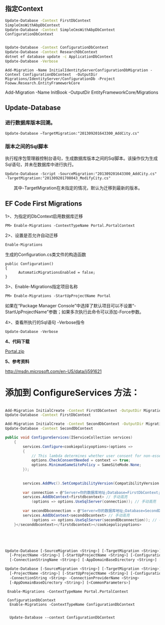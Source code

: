   

##	指定Context

```bash
Update-Database -Context FirstDbContext
SimpleCmsWithAbpDbContext
Update-Database -Context SimpleCmsWithAbpDbContext
ConfigurationDbContext


Update-Database -Context ConfigurationDbContext
Update-Database -Context ResearchDbContext
dotnet ef database update -c ApplicationDbContext
Update-Database -Verbose


```



```
Add-Migration -Name InitialIdentityServerConfigurationDbMigration -Context ConfigurationDbContext  -OutputDir Migrations/IdentityServer/ConfigurationDb -Project Fooww.Research.EntityFrameworkCore
```

Add-Migration -Name InitBook	-OutputDir EntityFrameworkCore/Migrations

##	Update-Database

###		进行数据库版本回溯。

```
Update-Database –TargetMigration:"201309201643300_AddCity.cs"
```

###		版本之间的Sql脚本

执行程序包管理器控制台语句，生成数据库版本之间的Sql脚本。该操作仅为生成Sql语句，并未在数据库中进行执行。

```
Update-Database -Script -SourceMigration:"201309201643300_AddCity.cs" -TargetMigration:"201309201708043_ModifyCity.cs" 
```

　　其中-TargetMigration在未指定的情况，默认为迁移到最新的版本。





##	**EF Code First Migrations**

1>、为指定的DbContext启用数据库迁移

```
PM> Enable-Migrations -ContextTypeName Portal.PortalContext
```

2>、设置是否允许自动迁移

```
Enable-Migrations
```

生成的Configuration.cs类文件的构造函数

```
public Configuration()
{
      AutomaticMigrationsEnabled = false;
}
```

3>、Enable-Migrations指定项目名称

```
PM> Enable-Migrations -StartUpProjectName Portal
```

如果在“Package Manager Console”中选择了默认项目可以不设置“-StartUpProjectName”参数；如果多次执行此命令可以添加-Force参数。

4>、查看所执行的Sql语句 -Verbose指令

```
Update-Database -Verbose 
```

**4、代码下载**

[Portal.zip](http://files.cnblogs.com/libingql/Portal.zip)

**5、参考资料**

http://msdn.microsoft.com/en-US/data/jj591621

# 添加到 ConfigureServices 方法：

```bash

Add-Migration InitialCreate -Context FirstDbContext -OutputDir Migrations\FirstDbContextMigrations
Update-Database -Context FirstDbContext

Add-Migration InitialCreate -Context SecondDbContext -OutputDir Migrations\SecondDbContextMigrations
Update-Database -Context SecondDbContext
```

```csharp
public void ConfigureServices(IServiceCollection services)
    {
        services.Configure<cookiepolicyoptions>(options =>
        {
            // This lambda determines whether user consent for non-essential cookies is needed for a given request.
            options.CheckConsentNeeded = context => true;
            options.MinimumSameSitePolicy = SameSiteMode.None;
        });
 
 
        services.AddMvc().SetCompatibilityVersion(CompatibilityVersion.Version_2_1);
 
        var connection = @"Server=你的数据库地址;Database=FirstDbContext;User Id=你的数据库账号;Password=你的数据库密码;"; // 手动高亮
        services.AddDbContext<firstdbcontext> // 手动高亮
            (options => options.UseSqlServer(connection)); // 手动高亮
 
        var secondDbconnection = @"Server=你的数据库地址;Database=SecondDbContext;User Id=你的数据库账号;Password=你的数据库密码;"; // 手动高亮
        services.AddDbContext<seconddbcontext> // 手动高亮
            (options => options.UseSqlServer(secondDbconnection)); // 手动高亮
    }</seconddbcontext></firstdbcontext></cookiepolicyoptions>
```









```bash




Update-Database [-SourceMigration <String>] [-TargetMigration <String>] [-Script] [-Force] 
  [-ProjectName <String>] [-StartUpProjectName <String>] [-ConfigurationTypeName <String>] 
  [-ConnectionStringName <String>] [-AppDomainBaseDirectory <String>] [<CommonParameters>]

Update-Database [-SourceMigration <String>] [-TargetMigration <String>] [-Script] [-Force] 
  [-ProjectName <String>] [-StartUpProjectName <String>] [-ConfigurationTypeName <String>] 
  -ConnectionString <String> -ConnectionProviderName <String> 
  [-AppDomainBaseDirectory <String>] [<CommonParameters>]
```





```
 Enable-Migrations -ContextTypeName Portal.PortalContext
 
 ConfigurationDbContext
  Enable-Migrations -ContextTypeName ConfigurationDbContext
  
  
  Update-Database --context ConfigurationDbContext
```